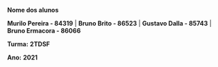 **Nome dos alunos** 

**Murilo Pereira - 84319** | **Bruno Brito - 86523** | **Gustavo Dalla - 85743** | **Bruno Ermacora - 86066**  

**Turma:** **2TDSF**

**Ano:** **2021**
